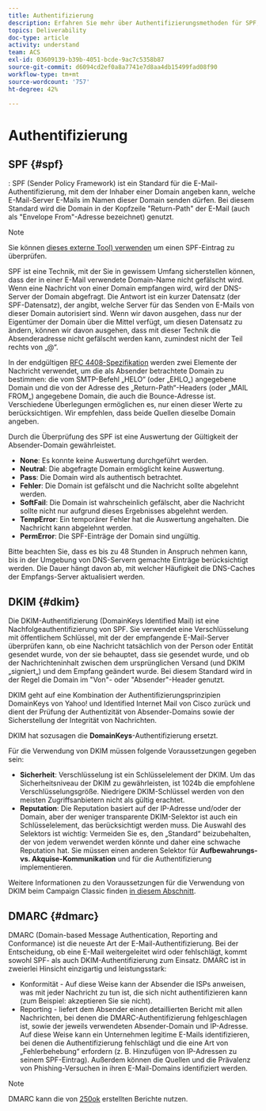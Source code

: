 ```yaml
---
title: Authentifizierung
description: Erfahren Sie mehr über Authentifizierungsmethoden für SPF, DKIM und DMARC.
topics: Deliverability
doc-type: article
activity: understand
team: ACS
exl-id: 03609139-b39b-4051-bcde-9ac7c5358b87
source-git-commit: d6094cd2ef0a8a7741e7d8aa4db15499fad08f90
workflow-type: tm+mt
source-wordcount: '757'
ht-degree: 42%

---
```


# Authentifizierung

## SPF {#spf}

: SPF (Sender Policy Framework) ist ein Standard für die E-Mail-Authentifizierung, mit dem der Inhaber einer Domain angeben kann, welche E-Mail-Server E-Mails im Namen dieser Domain senden dürfen. Bei diesem Standard wird die Domain in der Kopfzeile &quot;Return-Path&quot; der E-Mail (auch als &quot;Envelope From&quot;-Adresse bezeichnet) genutzt.

>[!NOTE]
>
>Sie können [dieses externe Tool) verwenden](https://www.kitterman.com/spf/validate.html) um einen SPF-Eintrag zu überprüfen.

SPF ist eine Technik, mit der Sie in gewissem Umfang sicherstellen können, dass der in einer E-Mail verwendete Domain-Name nicht gefälscht wird. Wenn eine Nachricht von einer Domain empfangen wird, wird der DNS-Server der Domain abgefragt. Die Antwort ist ein kurzer Datensatz (der SPF-Datensatz), der angibt, welche Server für das Senden von E-Mails von dieser Domain autorisiert sind. Wenn wir davon ausgehen, dass nur der Eigentümer der Domain über die Mittel verfügt, um diesen Datensatz zu ändern, können wir davon ausgehen, dass mit dieser Technik die Absenderadresse nicht gefälscht werden kann, zumindest nicht der Teil rechts von „@“.

In der endgültigen [RFC 4408-Spezifikation](https://www.rfc-editor.org/info/rfc4408) werden zwei Elemente der Nachricht verwendet, um die als Absender betrachtete Domain zu bestimmen: die vom SMTP-Befehl „HELO“ (oder „EHLO„) angegebene Domain und die von der Adresse des „Return-Path“-Headers (oder „MAIL FROM„) angegebene Domain, die auch die Bounce-Adresse ist. Verschiedene Überlegungen ermöglichen es, nur einen dieser Werte zu berücksichtigen. Wir empfehlen, dass beide Quellen dieselbe Domain angeben.

Durch die Überprüfung des SPF ist eine Auswertung der Gültigkeit der Absender-Domain gewährleistet.

* **None**: Es konnte keine Auswertung durchgeführt werden.
* **Neutral**: Die abgefragte Domain ermöglicht keine Auswertung.
* **Pass**: Die Domain wird als authentisch betrachtet.
* **Fehler**: Die Domain ist gefälscht und die Nachricht sollte abgelehnt werden.
* **SoftFail**: Die Domain ist wahrscheinlich gefälscht, aber die Nachricht sollte nicht nur aufgrund dieses Ergebnisses abgelehnt werden.
* **TempError**: Ein temporärer Fehler hat die Auswertung angehalten. Die Nachricht kann abgelehnt werden.
* **PermError**: Die SPF-Einträge der Domain sind ungültig.

Bitte beachten Sie, dass es bis zu 48 Stunden in Anspruch nehmen kann, bis in der Umgebung von DNS-Servern gemachte Einträge berücksichtigt werden. Die Dauer hängt davon ab, mit welcher Häufigkeit die DNS-Caches der Empfangs-Server aktualisiert werden.

## DKIM {#dkim}

Die DKIM-Authentifizierung (DomainKeys Identified Mail) ist eine Nachfolgeauthentifizierung von SPF. Sie verwendet eine Verschlüsselung mit öffentlichem Schlüssel, mit der der empfangende E-Mail-Server überprüfen kann, ob eine Nachricht tatsächlich von der Person oder Entität gesendet wurde, von der sie behauptet, dass sie gesendet wurde, und ob der Nachrichteninhalt zwischen dem ursprünglichen Versand (und DKIM „signiert„) und dem Empfang geändert wurde. Bei diesem Standard wird in der Regel die Domain im &quot;Von&quot;- oder &quot;Absender&quot;-Header genutzt.

DKIM geht auf eine Kombination der Authentifizierungsprinzipien DomainKeys von Yahoo! und Identified Internet Mail von Cisco zurück und dient der Prüfung der Authentizität von Absender-Domains sowie der Sicherstellung der Integrität von Nachrichten.

DKIM hat sozusagen die **DomainKeys**-Authentifizierung ersetzt.

Für die Verwendung von DKIM müssen folgende Voraussetzungen gegeben sein:

* **Sicherheit**: Verschlüsselung ist ein Schlüsselelement der DKIM. Um das Sicherheitsniveau der DKIM zu gewährleisten, ist 1024b die empfohlene Verschlüsselungsgröße. Niedrigere DKIM-Schlüssel werden von den meisten Zugriffsanbietern nicht als gültig erachtet.
* **Reputation**: Die Reputation basiert auf der IP-Adresse und/oder der Domain, aber der weniger transparente DKIM-Selektor ist auch ein Schlüsselelement, das berücksichtigt werden muss. Die Auswahl des Selektors ist wichtig: Vermeiden Sie es, den „Standard“ beizubehalten, der von jedem verwendet werden könnte und daher eine schwache Reputation hat. Sie müssen einen anderen Selektor für **Aufbewahrungs- vs. Akquise-Kommunikation** und für die Authentifizierung implementieren.

Weitere Informationen zu den Voraussetzungen für die Verwendung von DKIM beim Campaign Classic finden [ in diesem Abschnitt](/help/additional-resources/acc-technical-recommendations.md#dkim-acc).

## DMARC {#dmarc}

DMARC (Domain-based Message Authentication, Reporting and Conformance) ist die neueste Art der E-Mail-Authentifizierung. Bei der Entscheidung, ob eine E-Mail weitergeleitet wird oder fehlschlägt, kommt sowohl SPF- als auch DKIM-Authentifizierung zum Einsatz. DMARC ist in zweierlei Hinsicht einzigartig und leistungsstark:

* Konformität - Auf diese Weise kann der Absender die ISPs anweisen, was mit jeder Nachricht zu tun ist, die sich nicht authentifizieren kann (zum Beispiel: akzeptieren Sie sie nicht).
* Reporting - liefert dem Absender einen detaillierten Bericht mit allen Nachrichten, bei denen die DMARC-Authentifizierung fehlgeschlagen ist, sowie der jeweils verwendeten Absender-Domain und IP-Adresse. Auf diese Weise kann ein Unternehmen legitime E-Mails identifizieren, bei denen die Authentifizierung fehlschlägt und die eine Art von „Fehlerbehebung“ erfordern (z. B. Hinzufügen von IP-Adressen zu seinem SPF-Eintrag). Außerdem können die Quellen und die Prävalenz von Phishing-Versuchen in ihren E-Mail-Domains identifiziert werden.

>[!NOTE]
>
>DMARC kann die von [250ok](https://250ok.com/) erstellten Berichte nutzen.
